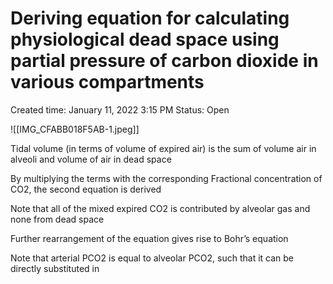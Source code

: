 # Deriving equation for calculating physiological dead space using partial pressure of carbon dioxide in various compartments

Created time: January 11, 2022 3:15 PM
Status: Open

![[IMG_CFABB018F5AB-1.jpeg]]

Tidal volume (in terms of volume of expired air) is the sum of volume air in alveoli and volume of air in dead space

By multiplying the terms with the corresponding Fractional concentration of CO2, the second equation is derived

Note that all of the mixed expired CO2 is contributed by alveolar gas and none from dead space

Further rearrangement of the equation gives rise to Bohr’s equation

Note that arterial PCO2 is equal to alveolar PCO2, such that it can be directly substituted in